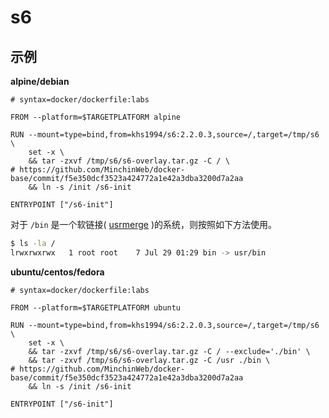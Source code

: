 # s6

## 示例

**alpine/debian**

```docker
# syntax=docker/dockerfile:labs

FROM --platform=$TARGETPLATFORM alpine

RUN --mount=type=bind,from=khs1994/s6:2.2.0.3,source=/,target=/tmp/s6 \
    set -x \
    && tar -zxvf /tmp/s6/s6-overlay.tar.gz -C / \
# https://github.com/MinchinWeb/docker-base/commit/f5e350dcf3523a424772a1e42a3dba3200d7a2aa
    && ln -s /init /s6-init

ENTRYPOINT ["/s6-init"]
```

对于 `/bin` 是一个软链接( [usrmerge](https://wiki.debian.org/UsrMerge) )的系统，则按照如下方法使用。

```bash
$ ls -la /
lrwxrwxrwx   1 root root    7 Jul 29 01:29 bin -> usr/bin
```

**ubuntu/centos/fedora**

```docker
# syntax=docker/dockerfile:labs

FROM --platform=$TARGETPLATFORM ubuntu

RUN --mount=type=bind,from=khs1994/s6:2.2.0.3,source=/,target=/tmp/s6 \
    set -x \
    && tar -zxvf /tmp/s6/s6-overlay.tar.gz -C / --exclude='./bin' \
    && tar -zxvf /tmp/s6/s6-overlay.tar.gz -C /usr ./bin \
# https://github.com/MinchinWeb/docker-base/commit/f5e350dcf3523a424772a1e42a3dba3200d7a2aa
    && ln -s /init /s6-init

ENTRYPOINT ["/s6-init"]
```
